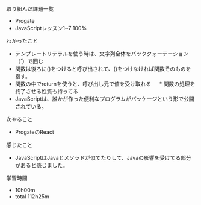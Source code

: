 取り組んだ課題一覧
* Progate
 * JavaScriptレッスン1~7 100%

わかったこと
* テンプレートリテラルを使う時は、文字列全体をバッククォーテーション（`）で囲む
* 関数は後ろに()をつけると呼び出されて、()をつけなければ関数そのものを指す。
* 関数の中でreturnを使うと、呼び出し元で値を受け取れる
　 * 関数の処理を終了させる性質も持ってる
* JavaScriptは、誰かが作った便利なプログラムがパッケージという形で公開されている。

次やること
* ProgateのReact

感じたこと
* JavaScriptはJavaとメソッドが似てたりして、Javaの影響を受けてる部分があると感じました。

学習時間
* 10h00m
 * total 112h25m
